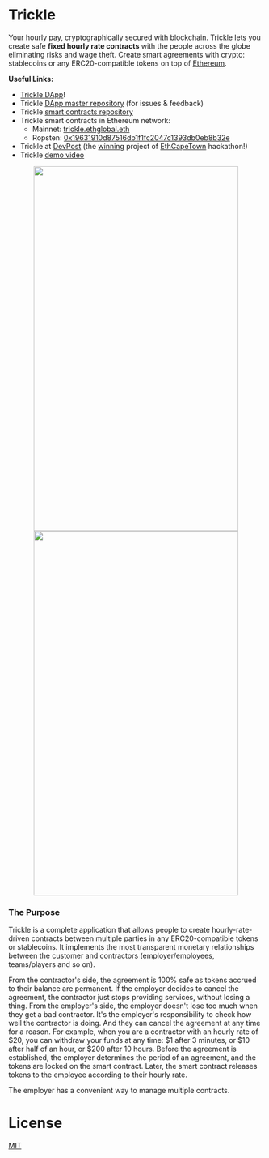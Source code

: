 # Trickle

Your hourly pay, cryptographically secured with blockchain. Trickle lets you create safe **fixed hourly rate contracts** with the people across the globe eliminating risks and wage theft. Create smart agreements with crypto: stablecoins or any ERC20-compatible tokens on top of [Ethereum](https://www.ethereum.org/).

**Useful Links:**

+ [Trickle DApp](https://trickle.gg)!
+ Trickle [DApp master repository](https://github.com/dreamteam-gg/trickle-dapp/) (for issues & feedback)
+ Trickle [smart contracts repository](https://github.com/dreamteam-gg/trickle-smart-contracts)
+ Trickle smart contracts in Ethereum network:
   + Mainnet: [trickle.ethglobal.eth](https://etherscan.io/address/trickle.ethglobal.eth)
   + Ropsten: [0x19631910d87516db1f1fc2047c1393db0eb8b32e](https://ropsten.etherscan.io/address/0x19631910d87516db1f1fc2047c1393db0eb8b32e)
+ Trickle at [DevPost](https://devpost.com/software/trickle) (the [winning](https://medium.com/the-ethereum-name-service/trickle-dtok-and-more-meet-the-ens-winners-at-ethcapetown-ebf160bd9e78) project of [EthCapeTown](https://ethcapetown.com/) hackathon!)
+ Trickle [demo video](https://www.youtube.com/watch?v=6jz8Vux31BQ)

<p align="center">
  <img width="405" height="720" src="https://user-images.githubusercontent.com/4989256/56658512-78914700-66a3-11e9-85a0-cd2d906d42ff.png">
<img width="405" height="720" src="https://user-images.githubusercontent.com/4989256/56658652-d6259380-66a3-11e9-83c5-df55a5262568.png">
</p>

### The Purpose

Trickle is a complete application that allows people to create hourly-rate-driven contracts between multiple parties in any ERC20-compatible tokens or stablecoins. It implements the most transparent monetary relationships between the customer and contractors (employer/employees, teams/players and so on).

From the contractor's side, the agreement is 100% safe as tokens accrued to their balance are permanent. If the employer decides to cancel the agreement, the contractor just stops providing services, without losing a thing.
From the employer's side, the employer doesn't lose too much when they get a bad contractor. It's the employer's responsibility to check how well the contractor is doing. And they can cancel the agreement at any time for a reason.
For example, when you are a contractor with an hourly rate of $20, you can withdraw your funds at any time: $1 after 3 minutes, or $10 after half of an hour, or $200 after 10 hours. Before the agreement is established, the employer determines the period of an agreement, and the tokens are locked on the smart contract. Later, the smart contract releases tokens to the employee according to their hourly rate.

The employer has a convenient way to manage multiple contracts.

# License

[MIT](LICENSE)
